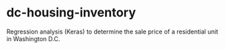 # dc-housing-inventory
Regression analysis (Keras) to determine the sale price of a residential unit in Washington D.C. 
